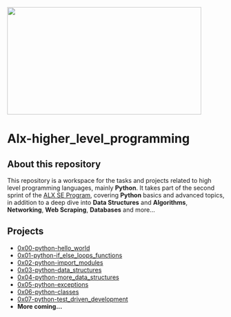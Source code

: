 <img src="https://cdn.programadoresbrasil.com.br/wp-content/uploads/2021/04/rxezjyf4ojx41-1140x694.png" width=450 height=250>

# Alx-higher_level_programming
## About this repository
This repository is a workspace for the tasks and projects related to high level programming languages, mainly **Python**.
It takes part of the second sprint of the [ALX SE Program](https://www.alxafrica.com/software-engineering-2022), covering **Python** basics and advanced topics, in addition to a deep dive into **Data Structures** and **Algorithms**, **Networking**, **Web Scraping**, **Databases** and more...
## Projects
- [0x00-python-hello_world](https://github.com/saad-out/alx-higher_level_programming/tree/main/0x00-python-hello_world)
- [0x01-python-if_else_loops_functions](https://github.com/saad-out/alx-higher_level_programming/tree/main/0x01-python-if_else_loops_functions)
- [0x02-python-import_modules](https://github.com/saad-out/alx-higher_level_programming/tree/main/0x02-python-import_modules)
- [0x03-python-data_structures](https://github.com/saad-out/alx-higher_level_programming/tree/main/0x03-python-data_structures)
- [0x04-python-more_data_structures](https://github.com/saad-out/alx-higher_level_programming/tree/main/0x04-python-more_data_structures)
- [0x05-python-exceptions](https://github.com/saad-out/alx-higher_level_programming/tree/main/0x05-python-exceptions)
- [0x06-python-classes](https://github.com/saad-out/alx-higher_level_programming/tree/main/0x06-python-classes)
- [0x07-python-test_driven_development](https://github.com/saad-out/alx-higher_level_programming/tree/main/0x07-python-test_driven_development)
- **More coming...**
